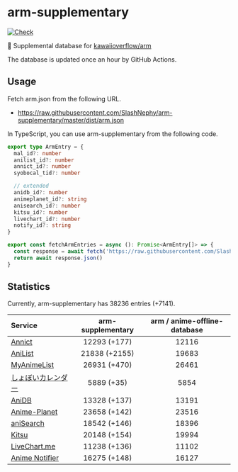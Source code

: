 # arm-supplementary

[![Check](https://github.com/SlashNephy/arm-supplementary/actions/workflows/check-node.yml/badge.svg)](https://github.com/SlashNephy/arm-supplementary/actions/workflows/check-node.yml)

💊 Supplemental database for [kawaiioverflow/arm](https://github.com/kawaiioverflow/arm)

The database is updated once an hour by GitHub Actions.

## Usage

Fetch arm.json from the following URL.

- https://raw.githubusercontent.com/SlashNephy/arm-supplementary/master/dist/arm.json

In TypeScript, you can use arm-supplementary from the following code.

```TypeScript
export type ArmEntry = {
  mal_id?: number
  anilist_id?: number
  annict_id?: number
  syobocal_tid?: number

  // extended
  anidb_id?: number
  animeplanet_id?: string
  anisearch_id?: number
  kitsu_id?: number
  livechart_id?: number
  notify_id?: string
}

export const fetchArmEntries = async (): Promise<ArmEntry[]> => {
  const response = await fetch('https://raw.githubusercontent.com/SlashNephy/arm-supplementary/master/dist/arm.json')
  return await response.json()
}
```

## Statistics

Currently, arm-supplementary has 38236 entries (+7141).

| Service                                     | arm-supplementary | arm / anime-offline-database |
| :------------------------------------------ | :---------------: | :--------------------------: |
| [Annict](https://annict.com)                |   12293 (+177)    |            12116             |
| [AniList](https://anilist.co)               |   21838 (+2155)   |            19683             |
| [MyAnimeList](https://myanimelist.net)      |   26931 (+470)    |            26461             |
| [しょぼいカレンダー](https://cal.syoboi.jp) |    5889 (+35)     |             5854             |
| [AniDB](https://anidb.net)                  |   13328 (+137)    |            13191             |
| [Anime-Planet](https://anime-planet.com)    |   23658 (+142)    |            23516             |
| [aniSearch](https://anisearch.com)          |   18542 (+146)    |            18396             |
| [Kitsu](https://kitsu.io)                   |   20148 (+154)    |            19994             |
| [LiveChart.me](https://livechart.me)        |   11238 (+136)    |            11102             |
| [Anime Notifier](https://notify.moe)        |   16275 (+148)    |            16127             |

